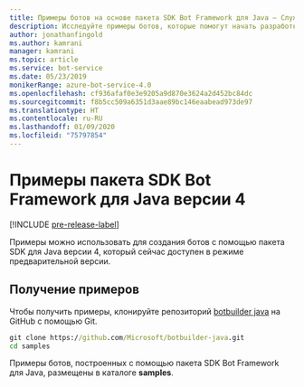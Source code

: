 ```yaml
---
title: Примеры ботов на основе пакета SDK Bot Framework для Java — Служба Azure Bot
description: Исследуйте примеры ботов, которые помогут начать разработку бота с помощью пакета SDK Bot Framework для Java.
author: jonathanfingold
ms.author: kamrani
manager: kamrani
ms.topic: article
ms.service: bot-service
ms.date: 05/23/2019
monikerRange: azure-bot-service-4.0
ms.openlocfilehash: cf936afaf0e3e9205a9d870e3624a2d452bc84dc
ms.sourcegitcommit: f8b5cc509a6351d3aae89bc146eaabead973de97
ms.translationtype: HT
ms.contentlocale: ru-RU
ms.lasthandoff: 01/09/2020
ms.locfileid: "75797854"
---
```

# <a name="bot-framework-sdk-v4-java-samples"></a>Примеры пакета SDK Bot Framework для Java версии 4
[!INCLUDE [pre-release-label](../includes/pre-release-label.md)]

Примеры можно использовать для создания ботов с помощью пакета SDK для Java версии 4, который сейчас доступен в режиме предварительной версии.

## <a name="get-the-samples"></a>Получение примеров
Чтобы получить примеры, клонируйте репозиторий [botbuilder java](https://github.com/Microsoft/botbuilder-java) на GitHub с помощью Git.

```cmd
git clone https://github.com/Microsoft/botbuilder-java.git
cd samples
```
Примеры ботов, построенных с помощью пакета SDK Bot Framework для Java, размещены в каталоге **samples**.

